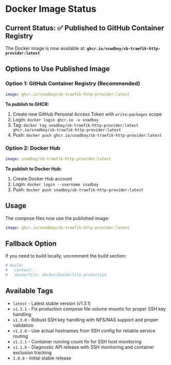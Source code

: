 # Docker Image Status

## Current Status: ✅ Published to GitHub Container Registry

The Docker image is now available at: **`ghcr.io/snadboy/sb-traefik-http-provider:latest`**

## Options to Use Published Image

### Option 1: GitHub Container Registry (Recommended)
```yaml
image: ghcr.io/snadboy/sb-traefik-http-provider:latest
```

**To publish to GHCR:**
1. Create new GitHub Personal Access Token with `write:packages` scope
2. Login: `docker login ghcr.io -u snadboy`
3. Tag: `docker tag snadboy/sb-traefik-http-provider:latest ghcr.io/snadboy/sb-traefik-http-provider:latest`
4. Push: `docker push ghcr.io/snadboy/sb-traefik-http-provider:latest`

### Option 2: Docker Hub
```yaml
image: snadboy/sb-traefik-http-provider:latest
```

**To publish to Docker Hub:**
1. Create Docker Hub account
2. Login: `docker login --username snadboy`
3. Push: `docker push snadboy/sb-traefik-http-provider:latest`

## Usage

The compose files now use the published image:

```yaml
image: ghcr.io/snadboy/sb-traefik-http-provider:latest
```

## Fallback Option

If you need to build locally, uncomment the build section:

```yaml
# build:
#   context: .
#   dockerfile: docker/Dockerfile.production
```

## Available Tags

- `latest` - Latest stable version (v1.3.1)
- `v1.3.1` - Fix production compose file volume mounts for proper SSH key handling
- `v1.3.0` - Robust SSH key handling with NFS/NAS support and proper validation
- `v1.2.0` - Use actual hostnames from SSH config for reliable service routing
- `v1.1.1` - Container running count fix for SSH host monitoring
- `v1.1.0` - Diagnostic API release with SSH monitoring and container exclusion tracking
- `1.0.0` - Initial stable release